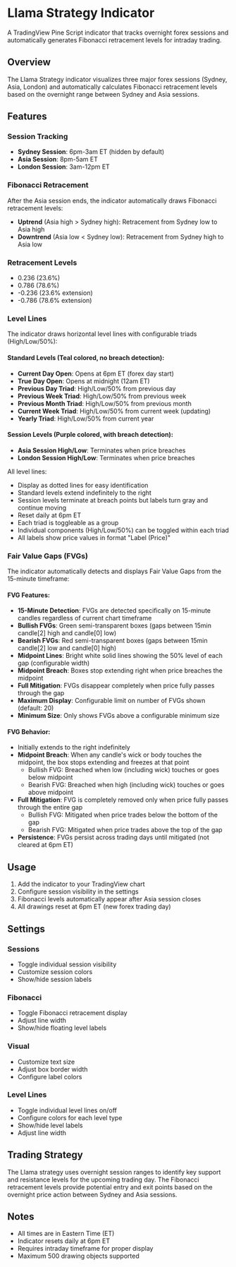 # Llama Strategy Indicator

A TradingView Pine Script indicator that tracks overnight forex sessions and automatically generates Fibonacci retracement levels for intraday trading.

## Overview

The Llama Strategy indicator visualizes three major forex sessions (Sydney, Asia, London) and automatically calculates Fibonacci retracement levels based on the overnight range between Sydney and Asia sessions.

## Features

### Session Tracking
- **Sydney Session**: 6pm-3am ET (hidden by default)
- **Asia Session**: 8pm-5am ET
- **London Session**: 3am-12pm ET

### Fibonacci Retracement
After the Asia session ends, the indicator automatically draws Fibonacci retracement levels:
- **Uptrend** (Asia high > Sydney high): Retracement from Sydney low to Asia high
- **Downtrend** (Asia low < Sydney low): Retracement from Sydney high to Asia low

### Retracement Levels
- 0.236 (23.6%)
- 0.786 (78.6%)
- -0.236 (23.6% extension)
- -0.786 (78.6% extension)

### Level Lines
The indicator draws horizontal level lines with configurable triads (High/Low/50%):

#### Standard Levels (Teal colored, no breach detection):
- **Current Day Open**: Opens at 6pm ET (forex day start)
- **True Day Open**: Opens at midnight (12am ET)
- **Previous Day Triad**: High/Low/50% from previous day
- **Previous Week Triad**: High/Low/50% from previous week
- **Previous Month Triad**: High/Low/50% from previous month
- **Current Week Triad**: High/Low/50% from current week (updating)
- **Yearly Triad**: High/Low/50% from current year

#### Session Levels (Purple colored, with breach detection):
- **Asia Session High/Low**: Terminates when price breaches
- **London Session High/Low**: Terminates when price breaches

All level lines:
- Display as dotted lines for easy identification
- Standard levels extend indefinitely to the right
- Session levels terminate at breach points but labels turn gray and continue moving
- Reset daily at 6pm ET
- Each triad is toggleable as a group
- Individual components (High/Low/50%) can be toggled within each triad
- All labels show price values in format "Label (Price)"

### Fair Value Gaps (FVGs)
The indicator automatically detects and displays Fair Value Gaps from the 15-minute timeframe:

#### FVG Features:
- **15-Minute Detection**: FVGs are detected specifically on 15-minute candles regardless of current chart timeframe
- **Bullish FVGs**: Green semi-transparent boxes (gaps between 15min candle[2] high and candle[0] low)
- **Bearish FVGs**: Red semi-transparent boxes (gaps between 15min candle[2] low and candle[0] high)
- **Midpoint Lines**: Bright white solid lines showing the 50% level of each gap (configurable width)
- **Midpoint Breach**: Boxes stop extending right when price breaches the midpoint
- **Full Mitigation**: FVGs disappear completely when price fully passes through the gap
- **Maximum Display**: Configurable limit on number of FVGs shown (default: 20)
- **Minimum Size**: Only shows FVGs above a configurable minimum size

#### FVG Behavior:
- Initially extends to the right indefinitely
- **Midpoint Breach**: When any candle's wick or body touches the midpoint, the box stops extending and freezes at that point
  - Bullish FVG: Breached when low (including wick) touches or goes below midpoint
  - Bearish FVG: Breached when high (including wick) touches or goes above midpoint
- **Full Mitigation**: FVG is completely removed only when price fully passes through the entire gap
  - Bullish FVG: Mitigated when price trades below the bottom of the gap
  - Bearish FVG: Mitigated when price trades above the top of the gap
- **Persistence**: FVGs persist across trading days until mitigated (not cleared at 6pm ET)

## Usage

1. Add the indicator to your TradingView chart
2. Configure session visibility in the settings
3. Fibonacci levels automatically appear after Asia session closes
4. All drawings reset at 6pm ET (new forex trading day)

## Settings

### Sessions
- Toggle individual session visibility
- Customize session colors
- Show/hide session labels

### Fibonacci
- Toggle Fibonacci retracement display
- Adjust line width
- Show/hide floating level labels

### Visual
- Customize text size
- Adjust box border width
- Configure label colors

### Level Lines
- Toggle individual level lines on/off
- Configure colors for each level type
- Show/hide level labels
- Adjust line width

## Trading Strategy

The Llama strategy uses overnight session ranges to identify key support and resistance levels for the upcoming trading day. The Fibonacci retracement levels provide potential entry and exit points based on the overnight price action between Sydney and Asia sessions.

## Notes

- All times are in Eastern Time (ET)
- Indicator resets daily at 6pm ET
- Requires intraday timeframe for proper display
- Maximum 500 drawing objects supported